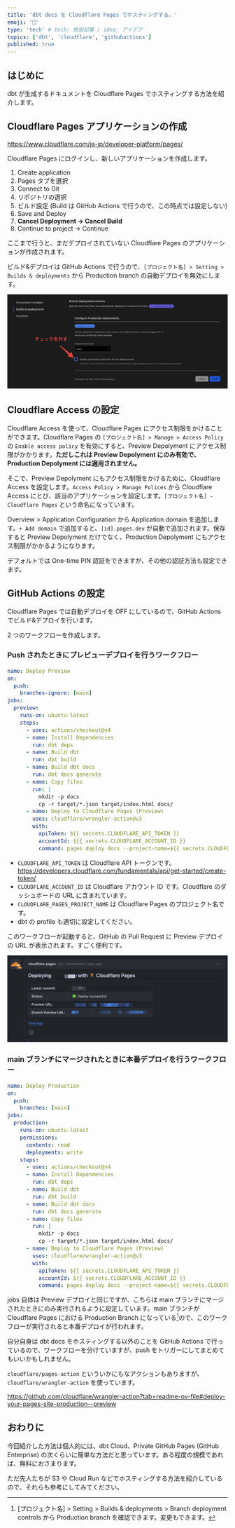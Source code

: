 ```yaml
---
title: 'dbt docs を Cloudflare Pages でホスティングする。'
emoji: '📄'
type: 'tech' # tech: 技術記事 / idea: アイデア
topics: ['dbt', 'cloudflare', 'githubactions']
published: true
---
```


## はじめに

dbt が生成するドキュメントを Cloudflare Pages でホスティングする方法を紹介します。

## Cloudflare Pages アプリケーションの作成

https://www.cloudflare.com/ja-jp/developer-platform/pages/

Cloudflare Pages にログインし、新しいアプリケーションを作成します。

1. Create application
2. Pages タブを選択
3. Connect to Git
4. リポジトリの選択
5. ビルド設定 (Build は GitHub Actions で行うので、この時点では設定しない)
6. Save and Deploy
7. **Cancel Deployment → Cancel Build**
8. Continue to project → Continue

ここまで行うと、まだデプロイされていない Cloudflare Pages のアプリケーションが作成されます。

ビルド&デプロイは GitHub Actions で行うので、`[プロジェクト名] > Setting > Builds & deployments` から Production branch の自動デプロイを無効にします。

![](/images/cloudflare-pages-automatic-deployment.png)

## Cloudflare Access の設定

Cloudflare Access を使って、Cloudflare Pages にアクセス制限をかけることができます。Cloudflare Pages の `[プロジェクト名] > Manage > Access Policy` の `Enable access policy` を有効にすると、Preview Depolyment にアクセス制限がかかります。**ただしこれは Preview Depolyment にのみ有効で、Production Depolyment には適用されません。**

そこで、Preview Depolyment にもアクセス制限をかけるために、Cloudflare Access を設定します。`Access Policy > Manage Polices` から Cloudflare Access にとび、該当のアプリケーションを設定します。`[プロジェクト名] - Cloudflare Pages` という命名になっています。

Overview > Application Configuration から Application domain を追加します。`+ Add domain` で追加すると、`[id].pages.dev` が自動で追加されます。保存すると Preview Depolyment だけでなく、Production Depolyment にもアクセス制限がかかるようになります。

デフォルトでは One-time PIN 認証をできますが、その他の認証方法も設定できます。

## GitHub Actions の設定

Cloudflare Pages では自動デプロイを OFF にしているので、GitHub Actions でビルド&デプロイを行います。

2 つのワークフローを作成します。

### Push されたときにプレビューデプロイを行うワークフロー

```yaml
name: Deploy Preview
on:
  push:
    branches-ignore: [main]
jobs:
  preview:
    runs-on: ubuntu-latest
    steps:
      - uses: actions/checkout@v4
      - name: Install Dependencies
        run: dbt deps
      - name: Build dbt
        run: dbt build
      - name: Build dbt docs
        run: dbt docs generate
      - name: Copy files
        run: |
          mkdir -p docs
          cp -r target/*.json target/index.html docs/
      - name: Deploy to Cloudflare Pages (Preview)
        uses: cloudflare/wrangler-action@v3
        with:
          apiToken: ${{ secrets.CLOUDFLARE_API_TOKEN }}
          accountId: ${{ secrets.CLOUDFLARE_ACCOUNT_ID }}
          command: pages deploy docs --project-name=${{ secrets.CLOUDFLARE_PAGES_PROJECT_NAME }}
```

- `CLOUDFLARE_API_TOKEN` は Cloudflare API トークンです。
  https://developers.cloudflare.com/fundamentals/api/get-started/create-token/
- `CLOUDFLARE_ACCOUNT_ID` は Cloudflare アカウント ID です。Cloudflare のダッシュボードの URL に含まれています。
- `CLOUDFLARE_PAGES_PROJECT_NAME` は Cloudflare Pages のプロジェクト名です。
- dbt の profile も適切に設定してください。

このワークフローが起動すると、GitHub の Pull Request に Preview デプロイの URL が表示されます。すごく便利です。

![](/images/preview-on-pr.png)

### main ブランチにマージされたときに本番デプロイを行うワークフロー

```yaml
name: Deploy Production
on:
  push:
    branches: [main]
jobs:
  production:
    runs-on: ubuntu-latest
    permissions:
      contents: read
      deployments: write
    steps:
      - uses: actions/checkout@v4
      - name: Install Dependencies
        run: dbt deps
      - name: Build dbt
        run: dbt build
      - name: Build dbt docs
        run: dbt docs generate
      - name: Copy files
        run: |
          mkdir -p docs
          cp -r target/*.json target/index.html docs/
      - name: Deploy to Cloudflare Pages (Preview)
        uses: cloudflare/wrangler-action@v3
        with:
          apiToken: ${{ secrets.CLOUDFLARE_API_TOKEN }}
          accountId: ${{ secrets.CLOUDFLARE_ACCOUNT_ID }}
          command: pages deploy docs --project-name=${{ secrets.CLOUDFLARE_PAGES_PROJECT_NAME }}
```

jobs 自体は Preview デプロイと同じですが、こちらは main ブランチにマージされたときにのみ実行されるように設定しています。main ブランチが Cloudflare Pages における Production Branch になっている[^1]ので、このワークフローが実行されると本番デプロイが行われます。

自分自身は dbt docs をホスティングする以外のことを GitHub Actions で行っているので、ワークフローを分けていますが、push をトリガーにしてまとめてもいいかもしれません。

`cloudflare/pages-action` といういかにもなアクションもありますが、`cloudflare/wrangler-action` を使っています。

https://github.com/cloudflare/wrangler-action?tab=readme-ov-file#deploy-your-pages-site-production--preview

## おわりに

今回紹介した方法は個人的には、dbt Cloud、Private GitHub Pages (GitHub Enterprise) の次くらいに簡単な方法だと思っています。ある程度の規模であれば、無料におさまります。

ただ先人たちが S3 や Cloud Run などでホスティングする方法を紹介しているので、それらも参考にしてみてください。

[^1]: [プロジェクト名] > Setting > Builds & deployments > Branch deployment controls から Production branch を確認できます。変更もできます。
